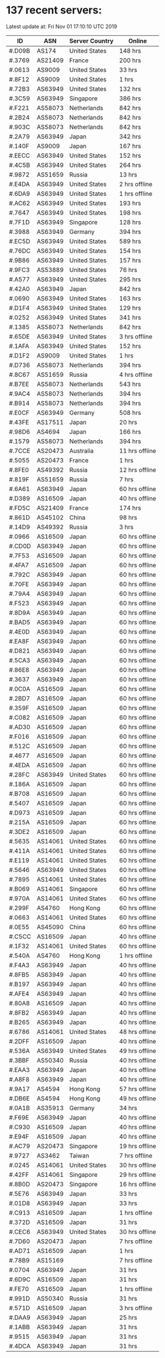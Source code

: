 # 137 recent servers:

Latest update at: Fri Nov 01 17:10:10 UTC 2019

| ID | ASN | Server Country | Online |
| -- | --- | -------------- | ------ |
| #.D09B | AS174 | United States | 148 hrs |
| #.3769 | AS21409 | France | 200 hrs |
| #.0613 | AS9009 | United States | 33 hrs |
| #.8F12 | AS9009 | United States | 1 hrs |
| #.72B3 | AS63949 | United States | 132 hrs |
| #.3C59 | AS63949 | Singapore | 386 hrs |
| #.F221 | AS58073 | Netherlands | 842 hrs |
| #.2B24 | AS58073 | Netherlands | 842 hrs |
| #.903C | AS58073 | Netherlands | 842 hrs |
| #.2A79 | AS63949 | Japan | 342 hrs |
| #.140F | AS9009 | Japan | 167 hrs |
| #.EECC | AS63949 | United States | 152 hrs |
| #.4C5B | AS63949 | United States | 264 hrs |
| #.9872 | AS51659 | Russia | 13 hrs |
| #.E4DA | AS63949 | United States | 2 hrs offline |
| #.6DA9 | AS63949 | United States | 1 hrs offline |
| #.AC62 | AS63949 | United States | 193 hrs |
| #.7647 | AS63949 | United States | 198 hrs |
| #.7F1D | AS63949 | Singapore | 128 hrs |
| #.3988 | AS63949 | Germany | 394 hrs |
| #.EC5D | AS63949 | United States | 589 hrs |
| #.76DC | AS63949 | United States | 154 hrs |
| #.9B86 | AS63949 | United States | 157 hrs |
| #.9FC3 | AS53889 | United States | 76 hrs |
| #.A577 | AS63949 | United States | 295 hrs |
| #.42A0 | AS63949 | Japan | 842 hrs |
| #.0690 | AS63949 | United States | 163 hrs |
| #.D1F4 | AS63949 | United States | 129 hrs |
| #.0252 | AS63949 | United States | 341 hrs |
| #.1385 | AS58073 | Netherlands | 842 hrs |
| #.65DE | AS63949 | United States | 3 hrs offline |
| #.1AFA | AS63949 | United States | 152 hrs |
| #.D1F2 | AS9009 | United States | 1 hrs |
| #.D736 | AS58073 | Netherlands | 394 hrs |
| #.8C67 | AS51659 | Russia | 4 hrs offline |
| #.B7EE | AS58073 | Netherlands | 543 hrs |
| #.9AC4 | AS58073 | Netherlands | 394 hrs |
| #.B914 | AS58073 | Netherlands | 394 hrs |
| #.E0CF | AS63949 | Germany | 508 hrs |
| #.43FE | AS17511 | Japan | 20 hrs |
| #.98D6 | AS4694 | Japan | 166 hrs |
| #.1579 | AS58073 | Netherlands | 394 hrs |
| #.7CCE | AS20473 | Australia | 11 hrs offline |
| #.5055 | AS20473 | France | 1 hrs |
| #.8FE0 | AS49392 | Russia | 12 hrs offline |
| #.819F | AS51659 | Russia | 7 hrs |
| #.6A61 | AS63949 | Japan | 60 hrs offline |
| #.D389 | AS16509 | Japan | 40 hrs offline |
| #.FD5C | AS21409 | France | 174 hrs |
| #.861D | AS45102 | China | 98 hrs |
| #.14D9 | AS49392 | Russia | 3 hrs |
| #.0966 | AS16509 | Japan | 60 hrs offline |
| #.CD0D | AS63949 | Japan | 60 hrs offline |
| #.7F53 | AS16509 | Japan | 60 hrs offline |
| #.4FA7 | AS16509 | Japan | 60 hrs offline |
| #.792C | AS63949 | Japan | 60 hrs offline |
| #.70FE | AS63949 | Japan | 60 hrs offline |
| #.79A4 | AS63949 | Japan | 60 hrs offline |
| #.F523 | AS63949 | Japan | 60 hrs offline |
| #.8D9A | AS63949 | Japan | 60 hrs offline |
| #.BAD5 | AS63949 | Japan | 60 hrs offline |
| #.4E0D | AS63949 | Japan | 60 hrs offline |
| #.EA8F | AS63949 | Japan | 60 hrs offline |
| #.D821 | AS63949 | Japan | 60 hrs offline |
| #.5CA3 | AS63949 | Japan | 60 hrs offline |
| #.86E8 | AS63949 | Japan | 60 hrs offline |
| #.3637 | AS63949 | Japan | 60 hrs offline |
| #.0C0A | AS16509 | Japan | 60 hrs offline |
| #.2BD7 | AS16509 | Japan | 60 hrs offline |
| #.359F | AS16509 | Japan | 60 hrs offline |
| #.C082 | AS16509 | Japan | 60 hrs offline |
| #.AD30 | AS16509 | Japan | 60 hrs offline |
| #.F016 | AS16509 | Japan | 60 hrs offline |
| #.512C | AS16509 | Japan | 60 hrs offline |
| #.4677 | AS16509 | Japan | 60 hrs offline |
| #.4EDA | AS16509 | Japan | 60 hrs offline |
| #.28FC | AS63949 | United States | 60 hrs offline |
| #.186A | AS16509 | Japan | 60 hrs offline |
| #.B708 | AS16509 | Japan | 60 hrs offline |
| #.5407 | AS16509 | Japan | 60 hrs offline |
| #.D973 | AS16509 | Japan | 60 hrs offline |
| #.215A | AS16509 | Japan | 60 hrs offline |
| #.3DE2 | AS16509 | Japan | 60 hrs offline |
| #.5635 | AS14061 | United States | 60 hrs offline |
| #.411A | AS14061 | United States | 60 hrs offline |
| #.E119 | AS14061 | United States | 60 hrs offline |
| #.5646 | AS63949 | United States | 60 hrs offline |
| #.7895 | AS14061 | United States | 60 hrs offline |
| #.B069 | AS14061 | Singapore | 60 hrs offline |
| #.970A | AS14061 | United States | 60 hrs offline |
| #.299F | AS4760 | Hong Kong | 60 hrs offline |
| #.0663 | AS14061 | United States | 60 hrs offline |
| #.0E55 | AS45090 | China | 60 hrs offline |
| #.C5CC | AS16509 | Japan | 40 hrs offline |
| #.1F32 | AS14061 | United States | 60 hrs offline |
| #.540A | AS4760 | Hong Kong | 1 hrs offline |
| #.F4A3 | AS63949 | Japan | 40 hrs offline |
| #.8FB5 | AS63949 | Japan | 40 hrs offline |
| #.B197 | AS63949 | Japan | 40 hrs offline |
| #.AFE4 | AS63949 | Japan | 40 hrs offline |
| #.80A8 | AS16509 | Japan | 40 hrs offline |
| #.8FB2 | AS63949 | Japan | 40 hrs offline |
| #.B265 | AS63949 | Japan | 40 hrs offline |
| #.6786 | AS14061 | United States | 48 hrs offline |
| #.2DFF | AS16509 | Japan | 40 hrs offline |
| #.536A | AS63949 | United States | 49 hrs offline |
| #.3BBF | AS50340 | Russia | 40 hrs offline |
| #.EAA3 | AS63949 | Japan | 40 hrs offline |
| #.A8F8 | AS63949 | Japan | 40 hrs offline |
| #.9A17 | AS4594 | Hong Kong | 57 hrs offline |
| #.DB6E | AS4594 | Hong Kong | 49 hrs offline |
| #.0A1B | AS35913 | Germany | 34 hrs |
| #.F69E | AS63949 | Japan | 40 hrs offline |
| #.C930 | AS16509 | Japan | 40 hrs offline |
| #.E94F | AS16509 | Japan | 40 hrs offline |
| #.AC79 | AS20473 | Singapore | 19 hrs offline |
| #.9727 | AS3462 | Taiwan | 7 hrs offline |
| #.0245 | AS14061 | United States | 30 hrs offline |
| #.42FF | AS14061 | Singapore | 29 hrs offline |
| #.8B0D | AS20473 | Singapore | 16 hrs offline |
| #.5E76 | AS63949 | Japan | 33 hrs |
| #.01D8 | AS63949 | Japan | 33 hrs |
| #.C913 | AS16509 | Japan | 1 hrs offline |
| #.372D | AS16509 | Japan | 31 hrs |
| #.CEC6 | AS63949 | United States | 30 hrs offline |
| #.7D60 | AS20473 | Japan | 7 hrs offline |
| #.AD71 | AS16509 | Japan | 1 hrs |
| #.78B9 | AS15169 |  | 7 hrs offline |
| #.0704 | AS63949 | Japan | 31 hrs |
| #.6D9C | AS16509 | Japan | 31 hrs |
| #.FE70 | AS16509 | Japan | 1 hrs offline |
| #.991D | AS50340 | Russia | 31 hrs |
| #.571D | AS16509 | Japan | 3 hrs offline |
| #.DAA9 | AS63949 | Japan | 25 hrs |
| #.1ABB | AS63949 | Japan | 31 hrs |
| #.9515 | AS63949 | Japan | 31 hrs |
| #.4DCA | AS63949 | Japan | 31 hrs |

